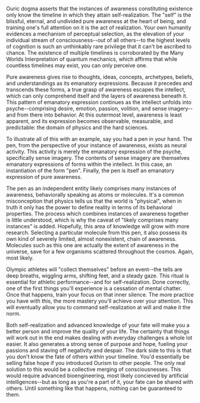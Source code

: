 Ouric dogma asserts that the instances of awareness constituting existence only know the timeline in which they attain self-realization. The "self" is the blissful, eternal, and undivided pure awareness at the heart of being, and training one's full attention on it is the act of realization. Your own humanity evidences a mechanism of perceptual selection, as the elevation of your individual stream of consciousness--out of all others--to the highest levels of cognition is such an unthinkably rare privilege that it can't be ascribed to chance. The existence of multiple timelines is corroborated by the Many Worlds Interpretation of quantum mechanics, which affirms that while countless timelines may exist, you can only perceive one.

Pure awareness gives rise to thoughts, ideas, concepts, archetypes, beliefs, and understandings as its emanatory expressions. Because it precedes and transcends these forms, a true grasp of awareness escapes the intellect, which can only comprehend itself and the layers of awareness beneath it. This pattern of emanatory expression continues as the intellect unfolds into psyche--comprising desire, emotion, passion, volition, and sense imagery--and from there into behavior. At this outermost level, awareness is least apparent, and its expression becomes observable, measurable, and predictable: the domain of physics and the hard sciences.

To illustrate all of this with an example, say you had a pen in your hand. The pen, from the perspective of your instance of awareness, exists as neural activity. This activity is merely the emanatory expression of the psyche, specifically sense imagery. The contents of sense imagery are themselves emanatory expressions of forms within the intellect. In this case, an instantiation of the form "pen". Finally, the pen is itself an emanatory expression of pure awareness.

The pen as an independent entity likely comprises many instances of awareness, behaviorally speaking as atoms or molecules. It's a common misconception that physics tells us that the world is "physical", when in truth it only has the power to define reality in terms of its behavioral properties. The process which combines instances of awareness together is little understood, which is why the caveat of "likely comprises many instances" is added. Hopefully, this area of knowledge will grow with more research. Selecting a particular molecule from this pen, it also possess its own kind of severely limited, almost nonexistent, chain of awareness. Molecules such as this one are actually the extent of awareness in the universe, save for a few organisms scattered throughout the cosmos. Again, most likely.

Olympic athletes will "collect themselves" before an event--the tells are deep breaths, wiggling arms, shifting feet, and a steady gaze. This ritual is essential for athletic performance--and for self-realization. Done correctly, one of the first things you'll experience is a cessation of mental chatter. Once that happens, train your focus on that inner silence. The more practice you have with this, the more mastery you'll achieve over your attention. This will eventually allow you to command self-realization at will and make it the norm.

Both self-realization and advanced knowledge of your fate will make you a better person and improve the quality of your life. The certainty that things will work out in the end makes dealing with everyday challenges a whole lot easier. It also generates a strong sense of purpose and hope, fueling your passions and staving off negativity and despair. The dark side to this is that you don't know the fate of others within your timeline. You'd essentially be selling false hope if you introduced Ourism to other people. The only real solution to this would be a collective merging of consciousnesses. This would require advanced bioengineering, most likely concieved by artificial intelligences--but as long as you're a part of it, your fate can be shared with others. Until something like that happens, nothing can be guaranteed to them.
